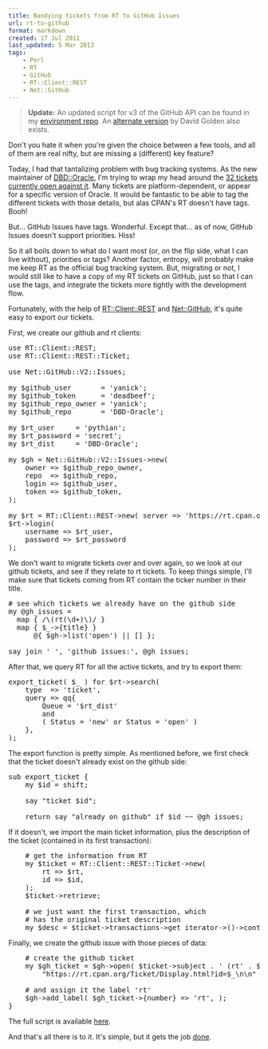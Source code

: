 ```yaml
---
title: Bandying tickets from RT to GitHub Issues
url: rt-to-github 
format: markdown
created: 17 Jul 2011
last_updated: 5 Mar 2013
tags:
    - Perl
    - RT
    - GitHub
    - RT::Client::REST
    - Net::GitHub
---
```


> **Update:** An updated script for v3 of the GitHub API can be found in my
> [environment
> repo](https://github.com/yanick/environment/blob/master/bin/rt-to-github.pl).
> An [alternate
> version](http://www.dagolden.com/index.php/1938/how-to-move-cpan-rt-tickets-to-github/)
> by David Golden also exists.

Don't you hate it when you're given the choice between a few tools, and all of them 
are real nifty, but are missing a (different) key feature?

Today, I had that tantalizing problem with bug tracking systems. As the new
maintainer of [DBD::Oracle](cpan), I'm trying to wrap my head around 
the [32 tickets currently open against it](https://rt.cpan.org/Dist/Display.html?Name=DBD-Oracle).
Many tickets are platform-dependent, or appear for a specific version of
Oracle. It would be fantastic to be able to tag the different tickets with
those details, but alas CPAN's RT doesn't have tags. Booh!

But... GitHub Issues have tags. Wonderful. Except that... as of now, GitHub
Issues doesn't support priorities. Hiss!

So it all boils down to what do I want most (or, on the flip side,
what I can live without), priorities or tags? Another factor, entropy, 
will probably make me keep RT as the official bug tracking system. 
But, migrating or not, I would still like to have a copy of my RT tickets 
on GitHub, just so that I can use the tags, and integrate the tickets
more tightly with the development flow.

Fortunately, with the help of [RT::Client::REST](cpan)
and [Net::GitHub](cpan), it's quite easy to export our tickets.

First, we create our github and rt clients:

<pre code="Perl">
use RT::Client::REST;
use RT::Client::REST::Ticket;

use Net::GitHub::V2::Issues;

my $github_user       = 'yanick';
my $github_token      = 'deadbeef';
my $github_repo_owner = 'yanick';
my $github_repo       = 'DBD-Oracle';

my $rt_user     = 'pythian';
my $rt_password = 'secret';
my $rt_dist     = 'DBD-Oracle';

my $gh = Net::GitHub::V2::Issues->new(
    owner => $github_repo_owner,
    repo  => $github_repo,
    login => $github_user,
    token => $github_token,
);

my $rt = RT::Client::REST->new( server => 'https://rt.cpan.org/' );
$rt->login(
    username => $rt_user,
    password => $rt_password
);
</pre>

We don't want to migrate tickets over and over again, so we look
at our github tickets, and see if they relate to rt tickets. 
To keep things simple, I'll make sure that tickets coming from
RT contain the ticker number in their title.

<pre code="Perl">
# see which tickets we already have on the github side
my @gh_issues =
  map { /\(rt(\d+)\)/ } 
  map { $_->{title} }    
      @{ $gh->list('open') || [] };

say join ' ', 'github issues:', @gh_issues;
</pre>

After that, we query RT for all the active tickets, and try to export them:

<pre code="Perl">
export_ticket( $_ ) for $rt->search(
    type  => 'ticket',
    query => qq{
        Queue = '$rt_dist' 
        and
        ( Status = 'new' or Status = 'open' )
    },
);
</pre>

The export function is pretty simple. As mentioned before, we
first check that the ticket doesn't already exist on the github
side:


<pre code="Perl">
sub export_ticket {
    my $id = shift;

    say "ticket $id";

    return say "already on github" if $id ~~ @gh_issues;
</pre>

If it doesn't, we import the main ticket information, plus
the description of the ticket (contained in its first
transaction):

<pre code="Perl">
    # get the information from RT
    my $ticket = RT::Client::REST::Ticket->new(
        rt => $rt,
        id => $id,
    );
    $ticket->retrieve;

    # we just want the first transaction, which
    # has the original ticket description
    my $desc = $ticket->transactions->get_iterator->()->content;
</pre>

Finally, we create the github issue with those pieces of 
data:

<pre code="Perl">
    # create the github ticket
    my $gh_ticket = $gh->open( $ticket->subject . ' (rt' . $_ . ')',
        "https://rt.cpan.org/Ticket/Display.html?id=$_\n\n" . $desc );

    # and assign it the label 'rt'
    $gh->add_label( $gh_ticket->{number} => 'rt', );
}
</pre>

The full script is available [here](__ENTRY_DIR__/rt-to-github.pl).

And that's all there is to it. It's simple, but it gets the job
[done](https://github.com/yanick/DBD-Oracle/issues).  

